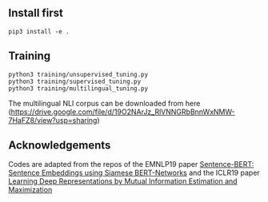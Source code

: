 ## Install first

````
pip3 install -e .
```` 

## Training

````
python3 training/unsupervised_tuning.py
python3 training/supervised_tuning.py
python3 training/multilingual_tuning.py
````

The multilingual NLI corpus can be downloaded from here (https://drive.google.com/file/d/19O2NArJz_RlVNNGRbBnnWxNMW-7HaFZ8/view?usp=sharing)

## Acknowledgements

Codes are adapted from the repos of the EMNLP19 paper [Sentence-BERT: Sentence Embeddings using Siamese BERT-Networks](https://github.com/UKPLab/sentence-transformers) and the ICLR19 paper [Learning Deep Representations by Mutual Information Estimation and Maximization](https://github.com/rdevon/DIM) 

